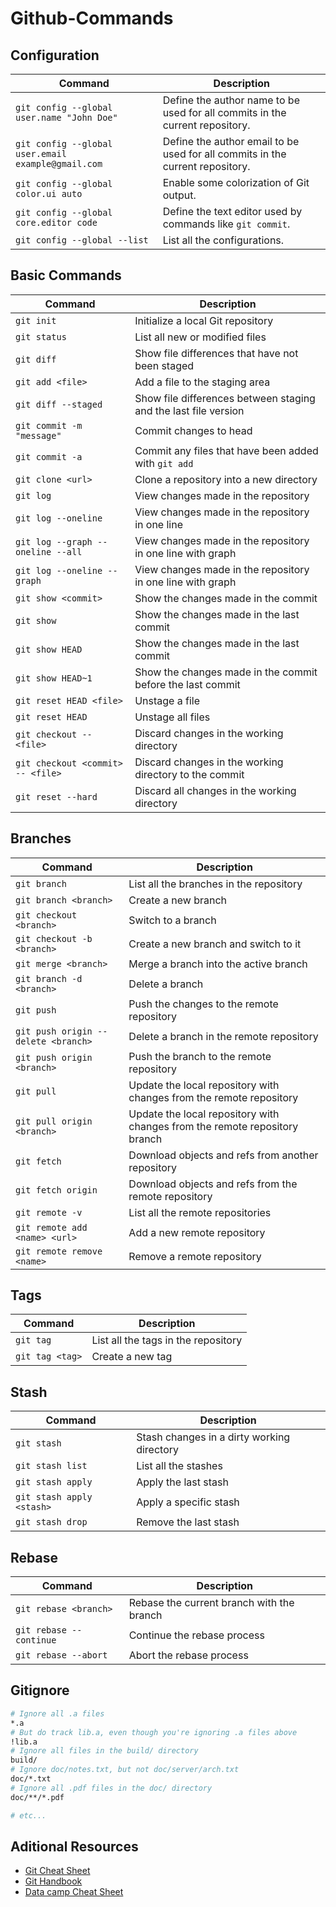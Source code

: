 # Github-Commands

## Configuration

| Command                                             | Description                                                                   |
| --------------------------------------------------- | ----------------------------------------------------------------------------- |
| `git config --global user.name "John Doe"`          | Define the author name to be used for all commits in the current repository.  |
| `git config --global user.email example@gmail.com ` | Define the author email to be used for all commits in the current repository. |
| `git config --global color.ui auto`                 | Enable some colorization of Git output.                                       |
| `git config --global core.editor code`              | Define the text editor used by commands like `git commit`.                    |
| `git config --global --list`                        | List all the configurations.                                                  |

## Basic Commands

| Command                           | Description                                                     |
| --------------------------------- | --------------------------------------------------------------- |
| `git init`                        | Initialize a local Git repository                               |
| `git status`                      | List all new or modified files                                  |
| `git diff`                        | Show file differences that have not been staged                 |
| `git add <file>`                  | Add a file to the staging area                                  |
| `git diff --staged`               | Show file differences between staging and the last file version |
| `git commit -m "message"`         | Commit changes to head                                          |
| `git commit -a`                   | Commit any files that have been added with `git add`            |
| `git clone <url>`                 | Clone a repository into a new directory                         |
| `git log`                         | View changes made in the repository                             |
| `git log --oneline`               | View changes made in the repository in one line                 |
| `git log --graph --oneline --all` | View changes made in the repository in one line with graph      |
| `git log --oneline --graph`       | View changes made in the repository in one line with graph      |
| `git show <commit>`               | Show the changes made in the commit                             |
| `git show`                        | Show the changes made in the last commit                        |
| `git show HEAD`                   | Show the changes made in the last commit                        |
| `git show HEAD~1`                 | Show the changes made in the commit before the last commit      |
| `git reset HEAD <file>`           | Unstage a file                                                  |
| `git reset HEAD`                  | Unstage all files                                               |
| `git checkout -- <file>`          | Discard changes in the working directory                        |
| `git checkout <commit> -- <file>` | Discard changes in the working directory to the commit          |
| `git reset --hard`                | Discard all changes in the working directory                    |

## Branches

| Command                             | Description                                                                |
| ----------------------------------- | -------------------------------------------------------------------------- |
| `git branch`                        | List all the branches in the repository                                    |
| `git branch <branch>`               | Create a new branch                                                        |
| `git checkout <branch>`             | Switch to a branch                                                         |
| `git checkout -b <branch>`          | Create a new branch and switch to it                                       |
| `git merge <branch>`                | Merge a branch into the active branch                                      |
| `git branch -d <branch>`            | Delete a branch                                                            |
| `git push`                          | Push the changes to the remote repository                                  |
| `git push origin --delete <branch>` | Delete a branch in the remote repository                                   |
| `git push origin <branch>`          | Push the branch to the remote repository                                   |
| `git pull`                          | Update the local repository with changes from the remote repository        |
| `git pull origin <branch>`          | Update the local repository with changes from the remote repository branch |
| `git fetch`                         | Download objects and refs from another repository                          |
| `git fetch origin`                  | Download objects and refs from the remote repository                       |
| `git remote -v`                     | List all the remote repositories                                           |
| `git remote add <name> <url>`       | Add a new remote repository                                                |
| `git remote remove <name>`          | Remove a remote repository                                                 |

## Tags

| Command         | Description                         |
| --------------- | ----------------------------------- |
| `git tag`       | List all the tags in the repository |
| `git tag <tag>` | Create a new tag                    |

## Stash

| Command                   | Description                                |
| ------------------------- | ------------------------------------------ |
| `git stash`               | Stash changes in a dirty working directory |
| `git stash list`          | List all the stashes                       |
| `git stash apply`         | Apply the last stash                       |
| `git stash apply <stash>` | Apply a specific stash                     |
| `git stash drop`          | Remove the last stash                      |

## Rebase

| Command                 | Description                               |
| ----------------------- | ----------------------------------------- |
| `git rebase <branch>`   | Rebase the current branch with the branch |
| `git rebase --continue` | Continue the rebase process               |
| `git rebase --abort`    | Abort the rebase process                  |

## Gitignore

```bash
# Ignore all .a files
*.a
# But do track lib.a, even though you're ignoring .a files above
!lib.a
# Ignore all files in the build/ directory
build/
# Ignore doc/notes.txt, but not doc/server/arch.txt
doc/*.txt
# Ignore all .pdf files in the doc/ directory
doc/**/*.pdf

# etc...
```

## Aditional Resources

- [Git Cheat Sheet](https://education.github.com/git-cheat-sheet-education.pdf)
- [Git Handbook](https://guides.github.com/introduction/git-handbook/)
- [Data camp Cheat Sheet](https://www.datacamp.com/cheat-sheet/git-cheat-sheet)
